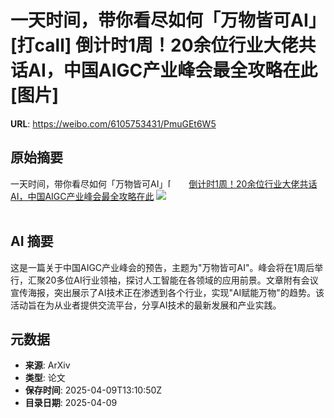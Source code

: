 # 一天时间，带你看尽如何「万物皆可AI」[打call] 倒计时1周！20余位行业大佬共话AI，中国AIGC产业峰会最全攻略在此 [图片]

**URL**: https://weibo.com/6105753431/PmuGEt6W5

## 原始摘要

一天时间，带你看尽如何「万物皆可AI」<span class="url-icon"><img alt="[打call]" src="https://h5.sinaimg.cn/m/emoticon/icon/default/fb_a1dacall-1e0c4593fc.png" style="width:1em; height:1em;" referrerpolicy="no-referrer"></span> <a href="https://weibo.com/ttarticle/p/show?id=2309405153611809423573" data-hide=""><span class="url-icon"><img style="width: 1rem;height: 1rem" src="https://h5.sinaimg.cn/upload/2015/09/25/3/timeline_card_small_article_default.png" referrerpolicy="no-referrer"></span><span class="surl-text">倒计时1周！20余位行业大佬共话AI，中国AIGC产业峰会最全攻略在此</span></a> <img style="" src="https://tvax1.sinaimg.cn/large/006Fd7o3gy1i0at87elthj30rs0fmq59.jpg" referrerpolicy="no-referrer"><br><br>

## AI 摘要

这是一篇关于中国AIGC产业峰会的预告，主题为"万物皆可AI"。峰会将在1周后举行，汇聚20多位AI行业领袖，探讨人工智能在各领域的应用前景。文章附有会议宣传海报，突出展示了AI技术正在渗透到各个行业，实现"AI赋能万物"的趋势。该活动旨在为从业者提供交流平台，分享AI技术的最新发展和产业实践。

## 元数据

- **来源**: ArXiv
- **类型**: 论文
- **保存时间**: 2025-04-09T13:10:50Z
- **目录日期**: 2025-04-09
